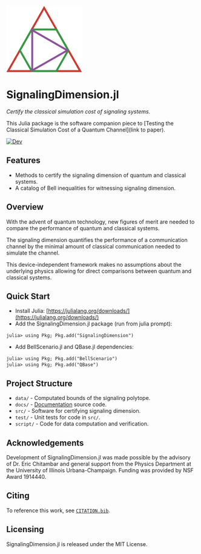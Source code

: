  <img src="docs/src/assets/logo.png" alt="logo" width="200">

# SignalingDimension.jl

*Certify the classical simulation cost of signaling systems.*

This Julia package is the software companion piece to [Testing the Classical Simulation Cost of a Quantum Channel](link to paper).

[![Dev](https://img.shields.io/badge/docs-dev-blue.svg)](https://ChitambarLab.github.io/SignalingDimension.jl/dev/)

## Features
* Methods to certify the signaling dimension of quantum and classical systems.
* A catalog of Bell inequalities for witnessing signaling dimension.

## Overview

With the advent of quantum technology, new figures of merit are needed
to compare the performance of quantum and classical systems.

The signaling dimension quantifies the performance of a communication channel by the
minimal amount of classical communication needed to simulate the channel.

This device-independent framework makes no assumptions about the underlying physics
allowing for direct comparisons between quantum and classical  systems.


## Quick Start

* Install Julia: [https://julialang.org/downloads/](https://julialang.org/downloads/)
* Add the SignalingDimension.jl package (run from julia prompt):

```
julia> using Pkg; Pkg.add("SignalingDimension")
```

* Add BellScenario.jl and QBase.jl dependencies:

```
julia> using Pkg; Pkg.add("BellScenario")
julia> using Pkg; Pkg.add("QBase")
```

## Project Structure

* `data/` - Computated bounds of the signaling polytope.
* `docs/` - [Documentation](https://chitambarlab.github.io/SignalingDimension.jl/dev/) source code.
* `src/` - Software for certifying signaling dimension.
* `test/` - Unit tests for code in `src/`.
* `script/` - Code for data computation and verification.

## Acknowledgements

Development of SignalingDimension.jl was made possible by the advisory of Dr. Eric Chitambar and general support from the Physics Department at the University of Illinois Urbana-Champaign. Funding was provided by NSF Award 1914440.

## Citing

To reference this work, see [`CITATION.bib`](https://github.com/ChitambarLab/SignalingDimension.jl/blob/master/CITATION.bib).

## Licensing

SignalingDimension.jl is released under the MIT License.
